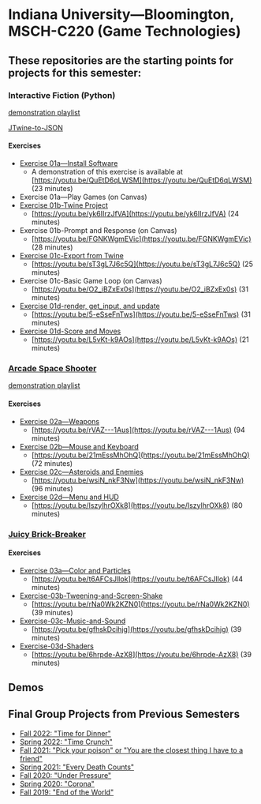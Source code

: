 # Indiana University—Bloomington, MSCH-C220 (Game Technologies)

## These repositories are the starting points for projects for this semester:
### Interactive Fiction (Python) 

[demonstration playlist](https://www.youtube.com/playlist?list=PL3V-_hJz2cV8NdPyy3a3r3bCbloI0rwXH)

[JTwine-to-JSON](https://github.com/BL-MSCH-C220/JTwine-to-JSON)

#### Exercises
 - [Exercise 01a—Install Software](https://github.com/BL-MSCH-C220/Exercise-01a-Install-Software)
   - A demonstration of this exercise is available at [https://youtu.be/QuEtD6qLWSM](https://youtu.be/QuEtD6qLWSM) (23 minutes)
 - Exercise 01a—Play Games (on Canvas)
 - [Exercise 01b-Twine Project](https://github.com/BL-MSCH-C220/Exercise-01b-Twine-Project)
   - [https://youtu.be/yk6IIrzJfVA](https://youtu.be/yk6IIrzJfVA) (24 minutes)
 - Exercise 01b-Prompt and Response (on Canvas)
   - [https://youtu.be/FGNKWgmEVic](https://youtu.be/FGNKWgmEVic) (28 minutes)
 - [Exercise 01c-Export from Twine](https://github.com/BL-MSCH-C220/Exercise-01c-Export-from-Twine)
   - [https://youtu.be/sT3gL7J6c5Q](https://youtu.be/sT3gL7J6c5Q) (25 minutes)
 - Exercise 01c-Basic Game Loop (on Canvas)
   - [https://youtu.be/O2_iBZxEx0s](https://youtu.be/O2_iBZxEx0s) (31 minutes)
 - [Exercise 01d-render, get_input, and update](https://github.com/BL-MSCH-C220/Exercise-01d-render-get_input-update)
   - [https://youtu.be/5-eSseFnTws](https://youtu.be/5-eSseFnTws) (31 minutes)
 - [Exercise 01d-Score and Moves](https://github.com/BL-MSCH-C220/Exercise-01d-Score-and-Moves)
   - [https://youtu.be/L5vKt-k9AOs](https://youtu.be/L5vKt-k9AOs) (21 minutes)

### [Arcade Space Shooter](https://github.com/BL-MSCH-C220/02-Space-Shooter) 

[demonstration playlist](https://www.youtube.com/playlist?list=PL3V-_hJz2cV_i6MrJZMu6LCOUhO67WA6z)

#### Exercises
 - [Exercise 02a—Weapons](https://github.com/BL-MSCH-C220/Exercise-02a-Weapons)
   - [https://youtu.be/rVAZ---1Aus](https://youtu.be/rVAZ---1Aus) (94 minutes)
 - [Exercise 02b—Mouse and Keyboard](https://github.com/BL-MSCH-C220/Exercise-02b-Mouse-and-Keyboard)
   - [https://youtu.be/21mEssMhOhQ](https://youtu.be/21mEssMhOhQ) (72 minutes)
 - [Exercise 02c—Asteroids and Enemies](https://github.com/BL-MSCH-C220/Exercise-02c-Asteroids-and-Enemies)
   - [https://youtu.be/wsiN_nkF3Nw](https://youtu.be/wsiN_nkF3Nw) (96 minutes)
 - [Exercise 02d—Menu and HUD](https://github.com/BL-MSCH-C220/Exercise-02d-Menu-and-HUD)
   - [https://youtu.be/IszylhrOXk8](https://youtu.be/IszylhrOXk8) (80 minutes)


### [Juicy Brick-Breaker](https://github.com/BL-MSCH-C220/03-Juicy-Brick-Breaker)

#### Exercises
 - [Exercise 03a—Color and Particles](https://github.com/BL-MSCH-C220/Exercise-03a-Color-and-Particles)
   - [https://youtu.be/t6AFCsJlIok](https://youtu.be/t6AFCsJlIok) (44 minutes)
 - [Exercise-03b-Tweening-and-Screen-Shake](https://github.com/BL-MSCH-C220/Exercise-03b-Tweening-and-Screen-Shake)
   - [https://youtu.be/rNa0Wk2KZN0](https://youtu.be/rNa0Wk2KZN0) (39 minutes)
 - [Exercise-03c-Music-and-Sound](https://github.com/BL-MSCH-C220/Exercise-03c-Music-and-Sound)
   - [https://youtu.be/gfhskDcihjg](https://youtu.be/gfhskDcihjg) (39 minutes)
 - [Exercise-03d-Shaders](https://github.com/BL-MSCH-C220/Exercise-03d-Shaders)
   - [https://youtu.be/6hrpde-AzX8](https://youtu.be/6hrpde-AzX8) (39 minutes)
 <!---
 - [2D Platformer](https://github.com/BL-MSCH-C220/04-2D-Platformer) 
   - [2D-Platformer-Character](https://github.com/BL-MSCH-C220/2D-Platformer-Character)
   - [Exercise-04a-State-Machine](https://github.com/BL-MSCH-C220/Exercise-04a-State-Machine)
     - []() ( minutes)
   - [Exercise-04b-Levels](https://github.com/BL-MSCH-C220/Exercise-04b-Levels)
     - []() ( minutes)
   - [Exercise-04c-Hide-and-Seek](https://github.com/BL-MSCH-C220/Exercise-04c-Hide-and-Seek)
     - []() ( minutes)
   - [Optional-Exercise-04d-Save-and-Load](https://github.com/BL-MSCH-C220/Optional-Exercise-04d-Save-and-Load)
     - []() ( minutes)
   - [Optional-Exercise-04d-Tilemap-Coins](https://github.com/BL-MSCH-C220/Optional-Exercise-04d-Tilemap-Coins)
     - []() ( minutes)
   - [Optional-Exercise-04d-Enemies](https://github.com/BL-MSCH-C220/Optional-Exercise-04d-Enemies)
     - []() ( minutes)
 - [3D FPS](https://github.com/BL-MSCH-C220/05-3D-FPS)
   - [Project 05 Demo](https://github.com/BL-MSCH-C220/Project-05-Demo)
   - [Exercise-05a-FPS](https://github.com/BL-MSCH-C220/Exercise-05a-FPS)
     - []() ( minutes)
   - [Exercise-05b-Procedural-Generation](https://github.com/BL-MSCH-C220/Exercise-05b-Procedural-Generation)
     - []() ( minutes)
   - [Exercise-05c-Materials](https://github.com/BL-MSCH-C220/Exercise-05c-Materials)
     - []() ( minutes)
   - [Exercise-05c-Lighting](https://github.com/BL-MSCH-C220/Exercise-05c-Lighting)
     - []() ( minutes)
   - [Exercise-05d-Networked-Game](https://github.com/BL-MSCH-C220/Exercise-05d-Networked-Game)
     - []() ( minutes)
 - [3D RPG](https://github.com/BL-MSCH-C220/06-3D-RPG)
   - [3D-Character](https://github.com/BL-MSCH-C220/3D-Character)
   - [Exercise-06a-Create-a-Model](https://github.com/BL-MSCH-C220/Exercise-06a-Create-a-Model)
     - []() ( minutes)
   - [Exercise-06b-Animation](https://github.com/BL-MSCH-C220/Exercise-06b-Animation)
     - []() ( minutes)
   - [Exercise-06b-Handheld-Weapon](https://github.com/BL-MSCH-C220/Exercise-06b-Handheld-Weapon)
     - []() ( minutes)
   - [Exercise-06c-Dialogue](https://github.com/BL-MSCH-C220/Exercise-06c-Dialogue)
     - []() ( minutes)
   - [Exercise-06d-Unit-Testing](https://github.com/BL-MSCH-C220/Exercise-06d-Unit-Testing)
     - []() ( minutes)
   - [Exercise-06d-3D-Particles](https://github.com/BL-MSCH-C220/Exercise-06d-3D-Particles)
     - []() ( minutes)
 --->
 ## Demos
 <!---
   - [Star Control Demo](https://github.com/BL-MSCH-C220/Demo-Star-Control)
   - [Juicy Brick Breaker Demo](https://github.com/BL-MSCH-C220/Demo-Juicy-Breakout)
   - [Mario Demo](https://github.com/BL-MSCH-C220/Demo-Mario)
   - [Doom Demo](https://github.com/BL-MSCH-C220/Demo-Doom)
   - [Day-Night 3D Demo](https://github.com/BL-MSCH-C220/Demo-Day-Night-3D)
   - [Inventory Demo](https://github.com/BL-MSCH-C220/Demo-Inventory)
   - [Godot Shader Demo](https://github.com/BL-MSCH-C220/Demo-Shaders)
   - [Procedural Generation Demos](https://github.com/BL-MSCH-C220/Demo-Procedural-Generation)
 --->
 ## Final Group Projects from Previous Semesters
 - [Fall 2022: "Time for Dinner"](https://github.com/BL-MSCH-C220/Final-Projects-F22)
 - [Spring 2022: "Time Crunch"](https://github.com/BL-MSCH-C220/Final-Projects-S22)
 - [Fall 2021: "Pick your poison" or "You are the closest thing I have to a friend"](https://github.com/BL-MSCH-C220/Final-Projects-F21)
 - [Spring 2021: "Every Death Counts"](https://github.com/BL-MSCH-C220/Final-Projects-S21)
 - [Fall 2020: "Under Pressure"](https://github.com/BL-MSCH-C220/Final-Projects-F20)
 - [Spring 2020: "Corona"](https://github.com/BL-MSCH-C220/Final-Projects-S20)
 - [Fall 2019: "End of the World"](https://github.com/BL-MSCH-C220/Final-Projects-F19)
